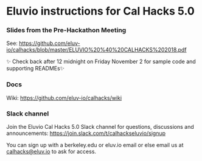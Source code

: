# Eluvio instructions for Cal Hacks 5.0

### Slides from the Pre-Hackathon Meeting

See: https://github.com/eluv-io/calhacks/blob/master/ELUVIO%20%40%20CALHACKS%202018.pdf 

:sparkles: Check back after 12 midnight on Friday November 2 for sample code and supporting READMEs:sparkles:

### Docs

Wiki: https://github.com/eluv-io/calhacks/wiki

### Slack channel

Join the Eluvio Cal Hacks 5.0 Slack channel for questions, discussions and announcements:
https://join.slack.com/t/calhackseluvio/signup

You can sign up with a berkeley.edu or eluv.io email or else email us at calhacks@eluv.io to ask for access.


